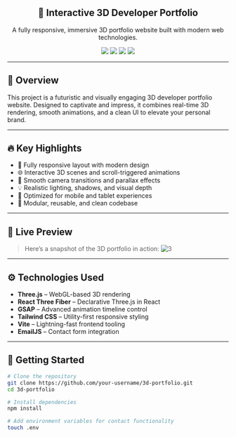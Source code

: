<div align="center">
  <h2>🚀 Interactive 3D Developer Portfolio</h2>
  <p>
    A fully responsive, immersive 3D portfolio website built with modern web technologies.
  </p>
  <div>
    <img src="https://img.shields.io/badge/-Three.js-black?style=for-the-badge&logo=three.js&logoColor=white" />
    <img src="https://img.shields.io/badge/-React-20232a?style=for-the-badge&logo=react&logoColor=61dafb" />
    <img src="https://img.shields.io/badge/-GSAP-88CE02?style=for-the-badge&logo=greensock&logoColor=white" />
    <img src="https://img.shields.io/badge/-Tailwind_CSS-38B2AC?style=for-the-badge&logo=tailwind-css&logoColor=white" />
  </div>
</div>

---

## 🌟 Overview

This project is a futuristic and visually engaging 3D developer portfolio website. Designed to captivate and impress, it combines real-time 3D rendering, smooth animations, and a clean UI to elevate your personal brand.

---

## 🔥 Key Highlights

- 🎯 Fully responsive layout with modern design
- 🌐 Interactive 3D scenes and scroll-triggered animations
- 🧭 Smooth camera transitions and parallax effects
- 💡 Realistic lighting, shadows, and visual depth
- 📱 Optimized for mobile and tablet experiences
- 🧩 Modular, reusable, and clean codebase

---

## 📸 Live Preview

> Here’s a snapshot of the 3D portfolio in action:
![3](https://github.com/user-attachments/assets/56190569-cd9d-4f60-b5cf-82a3a0db6f90)


---

## ⚙️ Technologies Used

- **Three.js** – WebGL-based 3D rendering
- **React Three Fiber** – Declarative Three.js in React
- **GSAP** – Advanced animation timeline control
- **Tailwind CSS** – Utility-first responsive styling
- **Vite** – Lightning-fast frontend tooling
- **EmailJS** – Contact form integration

---

## 🚀 Getting Started

```bash
# Clone the repository
git clone https://github.com/your-username/3d-portfolio.git
cd 3d-portfolio

# Install dependencies
npm install

# Add environment variables for contact functionality
touch .env

